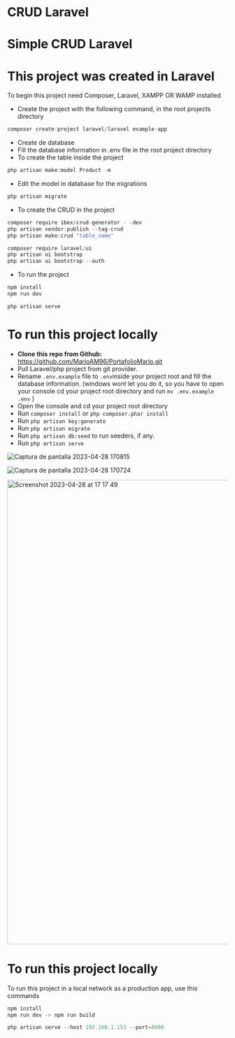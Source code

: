 # CRUD Laravel

# Simple CRUD Laravel

# **This project was created in Laravel**

To begin this project need Composer, Laravel, XAMPP OR WAMP installed

- Create the project with the following command, in the root projects directory

```jsx
composer create-project laravel/laravel example-app
```

- Create de database
- Fill the database information in .env file in the root project directory
- To create the table inside the project

```jsx
php artisan make:model Product -m
```

- Edit the model in database for the migrations

```jsx
php artisan migrate
```

- To create the CRUD in the project

```jsx
composer require ibex/crud-generator - -dev
php artisan vendor:publish --tag-crud
php artisan make:crud "table_name"

composer require laravel/ui
php artisan ui bootstrap
php artisan ui bootstrap --auth
```

- To run the project

```jsx
npm install
npm run dev

php artisan serve
```

# **To run this project locally**

- **Clone this repo from Github:** https://github.com/MarioAM96/PortafolioMario.git
- Pull Laravel/php project from git provider.
- Rename `.env.example` file to `.env`inside your project root and fill the database information. (windows wont let you do it, so you have to open your console cd your project root directory and run `mv .env.example .env` )
- Open the console and cd your project root directory
- Run `composer install` or `php composer.phar install`
- Run `php artisan key:generate`
- Run `php artisan migrate`
- Run `php artisan db:seed` to run seeders, if any.
- Run `php artisan serve`

![Captura de pantalla 2023-04-28 170815](https://user-images.githubusercontent.com/91484233/235263077-3d4bc034-df94-48ea-9230-d375f9339271.png)

![Captura de pantalla 2023-04-28 170724](https://user-images.githubusercontent.com/91484233/235263110-a17240e8-b78f-4a6b-a975-a8fe909a627b.png)

<img width="1063" alt="Screenshot 2023-04-28 at 17 17 49" src="https://user-images.githubusercontent.com/91484233/235263212-f701e56d-42ea-4b6d-84da-4b939d50783b.png">


# **To run this project locally**

To run this project in a local network as a production app, use this commands

```jsx
npm install
npm run dev -> npm run build

php artisan serve --host 192.168.1.153 --port=8000
```
